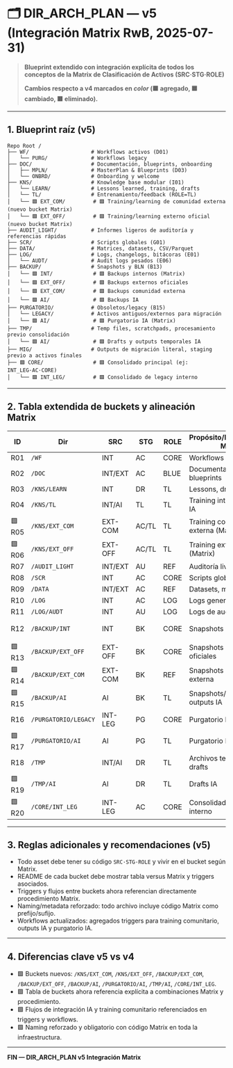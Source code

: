 # 🗂️ DIR\_ARCH\_PLAN — v5 (Integración Matrix RwB, 2025-07-31)

> **Blueprint extendido con integración explícita de todos los conceptos de la Matrix de Clasificación de Activos (SRC·STG·ROLE)**
>
> **Cambios respecto a v4 marcados en *****color***** (🟩 agregado, 🟦 cambiado, 🟥 eliminado).**

---

## 1. Blueprint raíz (v5)

```text
Repo Root /
├── WF/                    # Workflows activos (D01)
│   └── PURG/              # Workflows legacy
├── DOC/                   # Documentación, blueprints, onboarding
│   ├── MPLN/              # MasterPlan & Blueprints (D03)
│   └── ONBRD/             # Onboarding y welcome
├── KNS/                   # Knowledge base modular (I01)
│   └── LEARN/             # Lessons learned, training, drafts
│   └── TL/                # Entrenamiento/feedback (ROLE=TL)
│   └── 🟩 EXT_COM/         # 🟩 Training/learning de comunidad externa (nuevo bucket Matrix)
│   └── 🟩 EXT_OFF/         # 🟩 Training/learning externo oficial (nuevo bucket Matrix)
├── AUDIT_LIGHT/           # Informes ligeros de auditoría y referencias rápidas
├── SCR/                   # Scripts globales (G01)
├── DATA/                  # Matrices, datasets, CSV/Parquet
├── LOG/                   # Logs, changelogs, bitácoras (E01)
│   └── AUDT/              # Audit logs pesados (E06)
├── BACKUP/                # Snapshots y BLN (B13)
│   └── 🟩 INT/             # 🟩 Backups internos (Matrix)
│   └── 🟩 EXT_OFF/         # 🟩 Backups externos oficiales
│   └── 🟩 EXT_COM/         # 🟩 Backups comunidad externa
│   └── 🟩 AI/              # 🟩 Backups IA
├── PURGATORIO/            # Obsoletos/legacy (B15)
│   └── LEGACY/            # Activos antiguos/externos para migración
│   └── 🟩 AI/              # 🟩 Purgatorio IA (Matrix)
├── TMP/                   # Temp files, scratchpads, procesamiento previo consolidación
│   └── 🟩 AI/              # 🟩 Drafts y outputs temporales IA
├── MIG/                   # Outputs de migración literal, staging previo a activos finales
├── 🟩 CORE/                # 🟩 Consolidado principal (ej: INT_LEG·AC·CORE)
│   └── 🟩 INT_LEG/         # 🟩 Consolidado de legacy interno
```

---

## 2. Tabla extendida de buckets y alineación Matrix

| ID    | Dir                  | SRC     | STG   | ROLE | Propósito/Procedimiento Matrix      | Cambios v5      |
| ----- | -------------------- | ------- | ----- | ---- | ----------------------------------- | --------------- |
| R01   | `/WF`                | INT     | AC    | CORE | Workflows activos                   | -               |
| R02   | `/DOC`               | INT/EXT | AC    | BLUE | Documentación y blueprints          | -               |
| R03   | `/KNS/LEARN`         | INT     | DR    | TL   | Lessons, drafts, feedback           | -               |
| R04   | `/KNS/TL`            | INT/AI  | TL    | TL   | Training interno y outputs IA       | -               |
| 🟩R05 | `/KNS/EXT_COM`       | EXT-COM | AC/TL | TL   | Training comunidad externa (Matrix) | 🟩 nuevo        |
| 🟩R06 | `/KNS/EXT_OFF`       | EXT-OFF | AC/TL | TL   | Training externo oficial (Matrix)   | 🟩 nuevo        |
| R07   | `/AUDIT_LIGHT`       | INT/EXT | AU    | REF  | Auditoría liviana                   | -               |
| R08   | `/SCR`               | INT     | AC    | CORE | Scripts globales                    | -               |
| R09   | `/DATA`              | INT/EXT | AC    | REF  | Datasets, matrices, etc.            | -               |
| R10   | `/LOG`               | INT     | AC    | LOG  | Logs generales                      | -               |
| R11   | `/LOG/AUDT`          | INT     | AU    | LOG  | Logs de auditoría pesada            | -               |
| R12   | `/BACKUP/INT`        | INT     | BK    | CORE | Snapshots internos                  | 🟩 split Matrix |
| 🟩R13 | `/BACKUP/EXT_OFF`    | EXT-OFF | BK    | CORE | Snapshots externos oficiales        | 🟩 nuevo        |
| 🟩R14 | `/BACKUP/EXT_COM`    | EXT-COM | BK    | REF  | Snapshots comunidad externa         | 🟩 nuevo        |
| 🟩R15 | `/BACKUP/AI`         | AI      | BK    | TL   | Snapshots/backup outputs IA         | 🟩 nuevo        |
| R16   | `/PURGATORIO/LEGACY` | INT-LEG | PG    | CORE | Purgatorio legacy interno           | -               |
| 🟩R17 | `/PURGATORIO/AI`     | AI      | PG    | TL   | Purgatorio IA                       | 🟩 nuevo        |
| R18   | `/TMP`               | INT/AI  | DR    | TL   | Archivos temporales y drafts        | -               |
| 🟩R19 | `/TMP/AI`            | AI      | DR    | TL   | Drafts IA                           | 🟩 nuevo        |
| 🟩R20 | `/CORE/INT_LEG`      | INT-LEG | AC    | CORE | Consolidado legacy interno          | 🟩 nuevo        |

---

## 3. Reglas adicionales y recomendaciones (v5)

- Todo asset debe tener su código `SRC·STG·ROLE` y vivir en el bucket según Matrix.
- README de cada bucket debe mostrar tabla versus Matrix y triggers asociados.
- Triggers y flujos entre buckets ahora referencian directamente procedimiento Matrix.
- Naming/metadata reforzado: todo archivo incluye código Matrix como prefijo/sufijo.
- Workflows actualizados: agregados triggers para training comunitario, outputs IA y purgatorio IA.

---

## 4. Diferencias clave v5 vs v4

- 🟩 Buckets nuevos: `/KNS/EXT_COM`, `/KNS/EXT_OFF`, `/BACKUP/EXT_COM`, `/BACKUP/EXT_OFF`, `/BACKUP/AI`, `/PURGATORIO/AI`, `/TMP/AI`, `/CORE/INT_LEG`.
- 🟩 Tabla de buckets ahora referencia explícita a combinaciones Matrix y procedimiento.
- 🟩 Flujos de integración IA y training comunitario referenciados en triggers y workflows.
- 🟩 Naming reforzado y obligatorio con código Matrix en toda la infraestructura.

---

**FIN — DIR\_ARCH\_PLAN v5 Integración Matrix**

